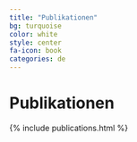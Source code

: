 ```yaml
---
title: "Publikationen"
bg: turquoise
color: white
style: center
fa-icon: book
categories: de
---
```


# Publikationen

{% include publications.html %}